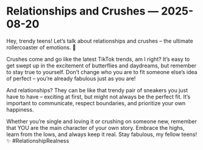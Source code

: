 # Relationships and Crushes — 2025-08-20

Hey, trendy teens! Let’s talk about relationships and crushes – the ultimate rollercoaster of emotions. 🎢

Crushes come and go like the latest TikTok trends, am I right? It’s easy to get swept up in the excitement of butterflies and daydreams, but remember to stay true to yourself. Don’t change who you are to fit someone else’s idea of perfect – you’re already fabulous just as you are!

And relationships? They can be like that trendy pair of sneakers you just have to have – exciting at first, but might not always be the perfect fit. It’s important to communicate, respect boundaries, and prioritize your own happiness.

Whether you’re single and loving it or crushing on someone new, remember that YOU are the main character of your own story. Embrace the highs, learn from the lows, and always keep it real. Stay fabulous, my fellow teens! ✨ #RelationshipRealness